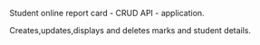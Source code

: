 Student online report card - CRUD API - application.

Creates,updates,displays and deletes marks and student details.
